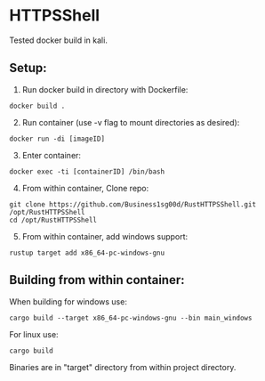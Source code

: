 # HTTPSShell

Tested docker build in kali.

Setup:
----
1. Run docker build in directory with Dockerfile:
```
docker build .
```
2. Run container (use -v flag to mount directories as desired):
```
docker run -di [imageID]
```
3. Enter container:
```
docker exec -ti [containerID] /bin/bash
```
4. From within container, Clone repo:
```
git clone https://github.com/Business1sg00d/RustHTTPSShell.git /opt/RustHTTPSShell
cd /opt/RustHTTPSShell
```
5. From within container, add windows support:
```
rustup target add x86_64-pc-windows-gnu
```

Building from within container:
-----
When building for windows use:
```
cargo build --target x86_64-pc-windows-gnu --bin main_windows
```

For linux use:
```
cargo build
```

Binaries are in "target" directory from within project directory.
